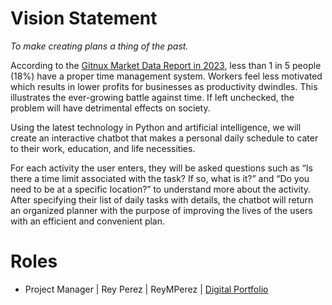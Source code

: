# **Vision Statement**

_To make creating plans a thing of the past._

According to the [Gitnux Market Data Report in 2023](https://blog.gitnux.com/time-management-statistics/#:~:text=82%25%20of%20people%20don%27t%20have%20a%20time%20management%20system&text=It%27s%20a%20proven%20method%20of,matrix%20and%20the%20Pomodoro%20method.), less than 1 in 5 people (18%) have a proper time management system. Workers feel less motivated which results in lower profits for businesses as productivity dwindles. This illustrates the ever-growing battle against time. If left unchecked, the problem will have detrimental effects on society.

Using the latest technology in Python and artificial intelligence, we will create an interactive chatbot that makes a personal daily schedule to cater to their work, education, and life necessities. 

For each activity the user enters, they will be asked questions such as “Is there a time limit associated with the task? If so, what is it?” and “Do you need to be at a specific location?” to understand more about the activity. After specifying their list of daily tasks with details, the chatbot will return an organized planner with the purpose of improving the lives of the users with an efficient and convenient plan.

# **Roles**

- Project Manager | Rey Perez | ReyMPerez | [Digital Portfolio](https://www.codermerlin.academy/users/rey-perez/Digital%20Portfolio/index.html)
